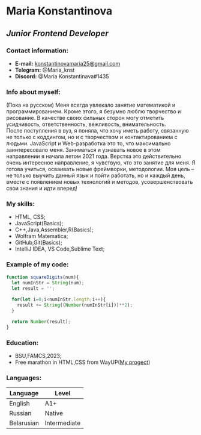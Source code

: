 # Maria Konstantinova

## _Junior Frontend Developer_


### __Contact information:__

- __E-mail:__ konstantinovamaria25@gmail.com
- __Telegram:__ @Maria_knst
- __Discord:__ @Maria Konstantinava#1435


### __Info about myself:__
(Пока на русском)
Меня всегда увлекало занятие математикой и программированием. Кроме этого, я безумно люблю творчество и рисование.
В качестве своих сильных сторон могу отметить усидчивость, ответственность, вежливость, внимательность.  
После поступления в вуз, я поняла, что хочу иметь работу, связанную не только с коддингом, но и с творчеством и контактированием с людьми. JavaScript и Web-разработка это то, что максимально заинтересовало меня. Заниматься и узнавать новое в этом направлении я начала летом 2021 года. Верстка это действительно очень интересное направление, я чувствую, что это занятие для меня. Я готова учиться, осваивать новые фреймворки, методологии. Моя цель – не только выучить данный язык и пойти работать, но и каждый день, вместе с появлением новых технологий и методов, усовершенствовать свои знания и идти вперед!


### __My skills:__

- HTML, CSS;
- JavaScript(Basics);
- C++,Java,Assembler,R(Basics);
- Wolfram Matematica;
- GitHub,Git(Basics);
- IntelliJ IDEA, VS Code,Sublime Text;


### __Example of my code:__

```javascript
function squareDigits(num){
  let numInStr = String(num);
  let result = '';
  
  for(let i=0;i<numInStr.length;i++){
    result += String((Number(numInStr[i]))**2);
  }

  return Number(result);
}
```


### __Education:__

* BSU,FAMCS,2023;
* Free marathon in HTML,CSS from WayUP([My progect]( https://maria-knst.github.io/MySecondRepo/))


### __Languages:__

 | Language | Level |
 | ------| ------|
 | English | A1+ |
 | Russian | Native |
 | Belarusian | Intermediate |

